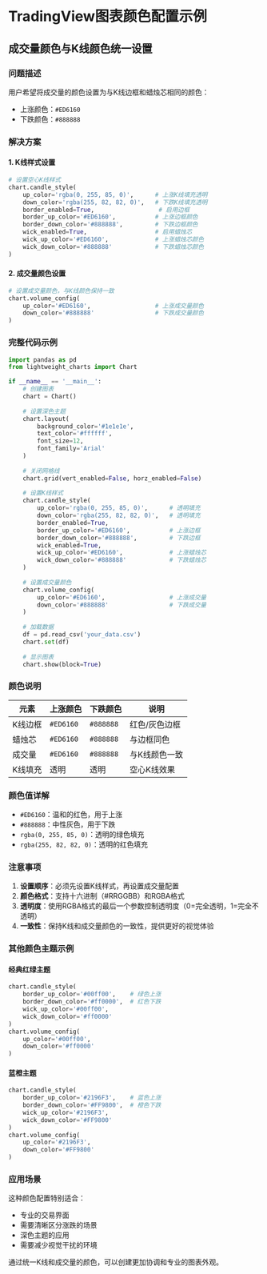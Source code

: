 # TradingView图表颜色配置示例

## 成交量颜色与K线颜色统一设置

### 问题描述
用户希望将成交量的颜色设置为与K线边框和蜡烛芯相同的颜色：
- 上涨颜色：`#ED6160`
- 下跌颜色：`#888888`

### 解决方案

#### 1. K线样式设置
```python
# 设置空心K线样式
chart.candle_style(
    up_color='rgba(0, 255, 85, 0)',      # 上涨K线填充透明
    down_color='rgba(255, 82, 82, 0)',   # 下跌K线填充透明
    border_enabled=True,                  # 启用边框
    border_up_color='#ED6160',           # 上涨边框颜色
    border_down_color='#888888',         # 下跌边框颜色
    wick_enabled=True,                   # 启用蜡烛芯
    wick_up_color='#ED6160',             # 上涨蜡烛芯颜色
    wick_down_color='#888888'            # 下跌蜡烛芯颜色
)
```

#### 2. 成交量颜色设置
```python
# 设置成交量颜色，与K线颜色保持一致
chart.volume_config(
    up_color='#ED6160',                  # 上涨成交量颜色
    down_color='#888888'                 # 下跌成交量颜色
)
```

### 完整代码示例

```python
import pandas as pd
from lightweight_charts import Chart

if __name__ == '__main__':
    # 创建图表
    chart = Chart()
    
    # 设置深色主题
    chart.layout(
        background_color='#1e1e1e',
        text_color='#ffffff',
        font_size=12,
        font_family='Arial'
    )
    
    # 关闭网格线
    chart.grid(vert_enabled=False, horz_enabled=False)
    
    # 设置K线样式
    chart.candle_style(
        up_color='rgba(0, 255, 85, 0)',      # 透明填充
        down_color='rgba(255, 82, 82, 0)',   # 透明填充
        border_enabled=True,
        border_up_color='#ED6160',           # 上涨边框
        border_down_color='#888888',         # 下跌边框
        wick_enabled=True,
        wick_up_color='#ED6160',             # 上涨蜡烛芯
        wick_down_color='#888888'            # 下跌蜡烛芯
    )
    
    # 设置成交量颜色
    chart.volume_config(
        up_color='#ED6160',                  # 上涨成交量
        down_color='#888888'                 # 下跌成交量
    )
    
    # 加载数据
    df = pd.read_csv('your_data.csv')
    chart.set(df)
    
    # 显示图表
    chart.show(block=True)
```

### 颜色说明

| 元素 | 上涨颜色 | 下跌颜色 | 说明 |
|------|----------|----------|------|
| K线边框 | `#ED6160` | `#888888` | 红色/灰色边框 |
| 蜡烛芯 | `#ED6160` | `#888888` | 与边框同色 |
| 成交量 | `#ED6160` | `#888888` | 与K线颜色一致 |
| K线填充 | 透明 | 透明 | 空心K线效果 |

### 颜色值详解

- `#ED6160`：温和的红色，用于上涨
- `#888888`：中性灰色，用于下跌
- `rgba(0, 255, 85, 0)`：透明的绿色填充
- `rgba(255, 82, 82, 0)`：透明的红色填充

### 注意事项

1. **设置顺序**：必须先设置K线样式，再设置成交量配置
2. **颜色格式**：支持十六进制（#RRGGBB）和RGBA格式
3. **透明度**：使用RGBA格式的最后一个参数控制透明度（0=完全透明，1=完全不透明）
4. **一致性**：保持K线和成交量颜色的一致性，提供更好的视觉体验

### 其他颜色主题示例

#### 经典红绿主题
```python
chart.candle_style(
    border_up_color='#00ff00',    # 绿色上涨
    border_down_color='#ff0000',  # 红色下跌
    wick_up_color='#00ff00',
    wick_down_color='#ff0000'
)
chart.volume_config(
    up_color='#00ff00',
    down_color='#ff0000'
)
```

#### 蓝橙主题
```python
chart.candle_style(
    border_up_color='#2196F3',    # 蓝色上涨
    border_down_color='#FF9800',  # 橙色下跌
    wick_up_color='#2196F3',
    wick_down_color='#FF9800'
)
chart.volume_config(
    up_color='#2196F3',
    down_color='#FF9800'
)
```

### 应用场景

这种颜色配置特别适合：
- 专业的交易界面
- 需要清晰区分涨跌的场景
- 深色主题的应用
- 需要减少视觉干扰的环境

通过统一K线和成交量的颜色，可以创建更加协调和专业的图表外观。
